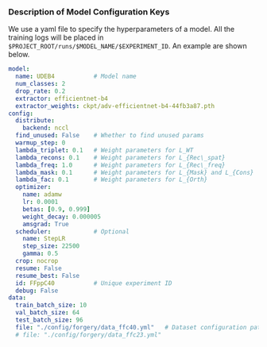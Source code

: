 ### Description of Model Configuration Keys

We use a yaml file to specify the hyperparameters of a model. All the training logs will be placed in `$PROJECT_ROOT/runs/$MODEL_NAME/$EXPERIMENT_ID`. An example are shown below.

```yaml
model:
  name: UDEB4           # Model name
  num_classes: 2
  drop_rate: 0.2
  extractor: efficientnet-b4
  extractor_weights: ckpt/adv-efficientnet-b4-44fb3a87.pth
config:
  distribute:
    backend: nccl
  find_unused: False    # Whether to find unused params
  warmup_step: 0
  lambda_triplet: 0.1   # Weight parameters for L_WT
  lambda_recons: 0.1    # Weight parameters for L_{Rec\_spat}
  lambda_freq: 1.0      # Weight parameters for L_{Rec\_freq}
  lambda_mask: 0.1      # Weight parameters for L_{Mask} and L_{Cons}
  lambda_fac: 0.1       # Weight parameters for L_{Orth}
  optimizer:
    name: adamw
    lr: 0.0001
    betas: [0.9, 0.999]
    weight_decay: 0.000005
    amsgrad: True
  scheduler:            # Optional
    name: StepLR
    step_size: 22500
    gamma: 0.5
  crop: nocrop
  resume: False
  resume_best: False
  id: FFppC40           # Unique experiment ID
  debug: False
data:
  train_batch_size: 10
  val_batch_size: 64
  test_batch_size: 96
  file: "./config/forgery/data_ffc40.yml"   # Dataset configuration path
  # file: "./config/forgery/data_ffc23.yml"
```